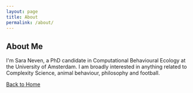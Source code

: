 ```yaml
---
layout: page
title: About
permalink: /about/
---
```


## About Me
I'm Sara Neven, a PhD candidate in Computational Behavioural Ecology at the University of Amsterdam. I am broadly interested in anything related to Complexity Science, animal behaviour, philosophy and football.

[Back to Home](/)
